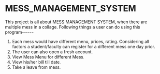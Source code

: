 # MESS_MANAGEMENT_SYSTEM

This project is all about MESS MANAGEMENT SYSTEM, when there are multiple mess in a collage. Following things a user can do using this program------

1. Each mess would have different menu, prices, rating. Considering all factors a student/faculty can register for a different mess one day    prior. 
2. The user can also open a fresh account.
3. View Mess Menu for different Mess.
4. View his/her bill till date.
5. Take a leave from mess.


